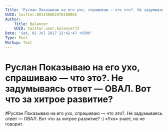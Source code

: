 ```yaml
---
Title: 'Руслан Показываю на его ухо, спрашиваю — что это?. Не задумываясь ответ — ОВАЛ. Вот что за хитрое развитие?'
UUID: twitter.881236662470180865
Author:
    Title: Balancer
    UUID: twitter.user.balancer73
Date: 'Sat, 01 Jul 2017 22:42:47 +0300'
Type: Post
Markup: Text
---
```


# Руслан Показываю на его ухо, спрашиваю — что это?. Не задумываясь ответ — ОВАЛ. Вот что за хитрое развитие?

#Руслан Показываю на его ухо, спрашиваю — что это?. Не
задумываясь ответ — ОВАЛ. Вот что за хитрое развитие? :)
«Ухо» знает, но не говорит.